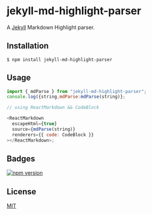 # jekyll-md-highlight-parser

A [Jekyll](https://jekyllrb.com/) Markdown Highlight parser.

## Installation

```
$ npm install jekyll-md-highlight-parser
```

## Usage

```javascript
import { mdParse } from "jekyll-md-highlight-parser";
console.log({string,mdParse:mdParse(string)};

// using ReactMarkdown && CodeBlock

<ReactMarkdown
  escapeHtml={true}
  source={mdParse(string)}
  renderers={{ code: CodeBlock }}
></ReactMarkdown>;
```

## Badges

[![npm version][npm-badge-url]][npm-url]

[npm-badge-url]: https://img.shields.io/npm/v/jekyll-md-highlight-parser.svg
[npm-url]: https://www.npmjs.com/package/jekyll-md-highlight-parser

## License

[MIT](LICENSE)
